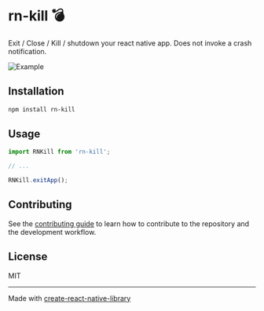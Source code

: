# rn-kill :bomb:

Exit / Close / Kill / shutdown your react native app. Does not invoke a crash notification.

![Example](https://user-images.githubusercontent.com/12546974/225411841-2a25a50a-e0db-4517-88f6-0e5d2d4405ca.gif)

## Installation

```sh
npm install rn-kill
```

## Usage

```js
import RNKill from 'rn-kill';

// ...

RNKill.exitApp();
```

## Contributing

See the [contributing guide](CONTRIBUTING.md) to learn how to contribute to the repository and the development workflow.

## License

MIT

---

Made with [create-react-native-library](https://github.com/callstack/react-native-builder-bob)
